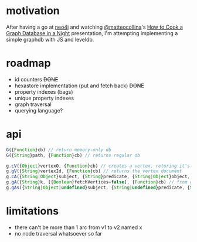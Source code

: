 # motivation

After having a go at [neo4j](http://www.neo4j.org/) and watching
[@matteocollina](https://twitter.com/@matteocollina)'s
[How to Cook a Graph Database in a Night](http://nodejsconfit.levelgraph.io/) presentation,
I'm attempting implementing a simple graphdb with JS and leveldb.


# roadmap

* id counters ~~DONE~~
* hexastore implementation (put and fetch back) ~~DONE~~
* property indexes (bags)
* unique property indexes
* graph traversal
* querying language?


# api

```javascript
G({Function}cb) // return memory-only db
G({String}path, {Function}cb) // returns regular db

g.cV({Object}vertexO, {Function}cb) // creates a vertex, returing it's id and updating fields in the given object
g.gV({String}vertexId, {Function}cb) // returns the vertex document
g.cA({String|Object}subject, {String}predicate, {String|Object}object, {Function}cb) // creates an arc from subject to object via predicate
g.gA({String}k, [{Boolean}fetchVertices=false], {Function}cb) // from one of the 6 hexastore keys, returns the arc
g.gAs({String|Object|undefined}subject, {String|undefined}predicate, {String|Object|undefined}object, {Function}cb) // accepts 1 to 3 filled arguments, returns matched arcs
```


# limitations

* there can't be more than 1 arc from v1 to v2 named x
* no node traversal whatsoever so far
```